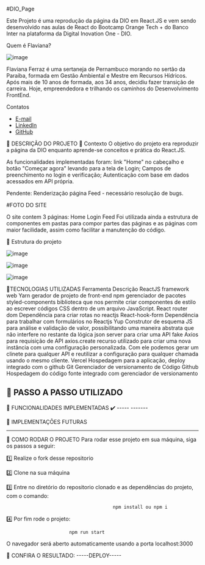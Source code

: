 #DIO_Page

Este Projeto é uma reprodução da página da DIO em React.JS e vem sendo desenvolvido nas aulas de React do Bootcamp Orange Tech + do Banco Inter na plataforma da Digital Inovation One - DIO. 

Quem é Flaviana?

![image](https://github.com/FlavianaFXT/ProjetoFinal-reprograma/assets/113718720/1e13d5e7-b1b4-4701-a689-ec293ec77ea1)

Flaviana Ferraz é uma sertaneja de Pernambuco morando no sertão da Paraiba, formada em Gestão Ambiental e Mestre em Recursos Hídricos. Após mais de 10 anos de formada, aos 34 anos, decidiu fazer transição de carreira. Hoje, empreendedora e trilhando os caminhos do Desenvolvimento FrontEnd.

Contatos

- [E-mail](flaviferraz@yahoo.com.br)
- [LinkedIn](https://www.linkedin.com/in/flaviana-ferraz-frontend)
- [GitHub](https://github.com/flavianafxt)

🧠 DESCRIÇÃO DO PROJETO
🧠 Contexto
O objetivo do projeto era reproduzir a página da DIO enquanto aprende-se conceitos e prática do React.JS.

As funcionalidades implementadas foram: link "Home" no cabeçalho e botão "Começar agora" levando para a tela de Login; Campos de preenchimento no login e verificação; Autenticação com base em dados acessados em API própria.

Pendente: Renderização página Feed - necessário resolução de bugs.

#FOTO DO SITE

O site contem 3 páginas:
Home
Login
Feed
Foi utilizada ainda a estrutura de componentes em pastas para compor partes das páginas e as páginas com maior facilidade, assim como facilitar a manutenção do código.

🧠 Estrutura do projeto

![image](https://github.com/FlavianaFXT/dio_page/assets/113718720/e79570dd-0216-4994-8422-5c13f12c6204)

![image](https://github.com/FlavianaFXT/dio_page/assets/113718720/4ddd3ad7-fb35-42e0-844c-cc7b8c45c108)

![image](https://github.com/FlavianaFXT/dio_page/assets/113718720/647a45f9-f857-4c3c-b1fe-4246a3c045aa)

🧠TECNOLOGIAS UTILIZADAS
Ferramenta	Descrição
ReactJS	framework web
Yarn	gerador de projeto de front-end
npm	gerenciador de pacotes
styled-components	biblioteca que nos permite criar componentes de estilo ao escrever códigos CSS dentro de um arquivo JavaScript.
React router dom	Dependência para criar rotas no reactjs
React-hook-form  Dependência para trabalhar com formulários no Reactjs
Yup Construtor de esquema JS para análise e validação de valor, possibilitando uma maneira abstrata que não interfere no restante da lógica
json server  para criar uma API fake
Axios  para requisição de API
axios.create recurso utilizado para criar uma nova instância com uma configuração personalizada. Com ele podemos gerar um clinete para qualquer API e reutilizar a configuração para qualquer chamada usando o mesmo cliente.
Vercel	Hospedagem para a aplicação, deploy integrado com o github
Git  Gerenciador de versionamento de Código
Github	Hospedagem do código fonte integrado com gerenciador de versionamento

🧠 PASSO A PASSO UTILIZADO
------

🧠 FUNCIONALIDADES IMPLEMENTADAS
✔️ ----- -------


🧠 IMPLEMENTAÇÕES FUTURAS
------  -------
 
🧠 COMO RODAR O PROJETO
Para rodar esse projeto em sua máquina, siga os passos a seguir:

1️⃣ Realize o fork desse repositorio

2️⃣ Clone na sua máquina

3️⃣ Entre no diretório do repositorio clonado e as dependências do projeto, com o comando:

                                           npm install ou npm i
4️⃣ Por fim rode o projeto:

                           npm run start
O navegador será aberto automaticamente usando a porta localhost:3000

🧠 CONFIRA O RESULTADO: -----DEPLOY-----
